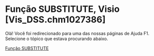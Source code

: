 
# Função SUBSTITUTE, Visio [Vis_DSS.chm1027386]

Olá! Você foi redirecionado para uma das nossas páginas de Ajuda F1. Selecione o tópico que estava procurando abaixo.

[Função SUBSTITUTE](http://msdn.microsoft.com/library/4a27663a-9d37-2ac4-5856-edeb0880f16e%28Office.15%29.aspx)
